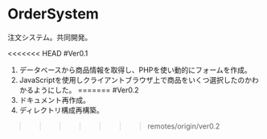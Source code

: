# OrderSystem
注文システム。共同開発。

<<<<<<< HEAD
#Ver0.1
1. データベースから商品情報を取得し、PHPを使い動的にフォームを作成。
1. JavaScriptを使用しクライアントブラウザ上で商品をいくつ選択したのかわかるようにした。
=======
#Ver0.2
1. ドキュメント再作成。
2. ディレクトリ構成再構築。
>>>>>>> remotes/origin/ver0.2
